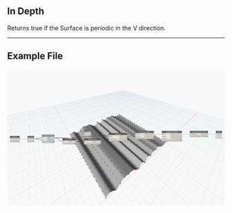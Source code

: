 ## In Depth
Returns true if the Surface is periodic in the V direction.
___
## Example File

![IsPeriodicInV](./Autodesk.DesignScript.Geometry.NurbsSurface.IsPeriodicInV_img.jpg)


